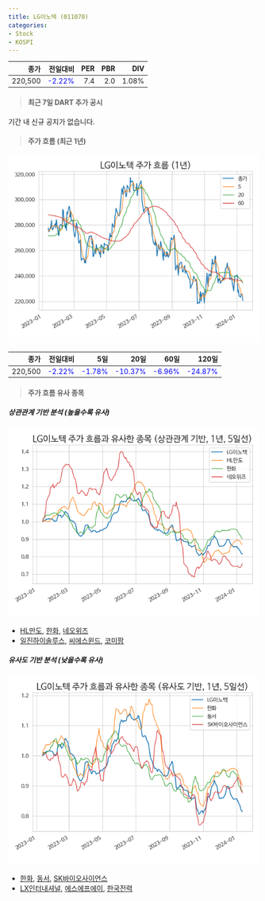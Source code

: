 ```yaml
---
title: LG이노텍 (011070)
categories:
- Stock
- KOSPI
---
```


|종가|전일대비|PER|PBR|DIV|
|---:|-------:|--:|--:|--:|
|220,500|<span style="color: blue">-2.22%</span>|7.4|2.0|1.08%|

<!-- more -->

> #### 최근 7일 DART 추가 공시

기간 내 신규 공지가 없습니다.

> #### 주가 흐름 (최근 1년)

![011070](/assets/images/stock/011070.png)

|종가|전일대비|5일|20일|60일|120일|
|---:|-------:|--:|---:|---:|----:|
|220,500|<span style="color: blue">-2.22%</span>|<span style="color: blue">-1.78%</span>|<span style="color: blue">-10.37%</span>|<span style="color: blue">-6.96%</span>|<span style="color: blue">-24.87%</span>|

> #### 주가 흐름 유사 종목

##### 상관관계 기반 분석 (높을수록 유사)
![011070](/assets/images/stock/011070_corr.png)
- [HL만도](/204320/), [한화](/000880/), [네오위즈](/095660/)
- [일진하이솔루스](/271940/), [씨에스윈드](/112610/), [코미팜](/041960/)

##### 유사도 기반 분석 (낮을수록 유사)	
![011070](/assets/images/stock/011070_sim.png)
- [한화](/000880/), [동서](/026960/), [SK바이오사이언스](/302440/)
- [LX인터내셔널](/001120/), [에스에프에이](/056190/), [한국전력](/015760/)